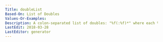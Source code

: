```yaml
---
Title: doubleList
Based-On: List of Doubles
Values-Or-Examples: 
Description: A colon-separated list of doubles: "%f(:%f)*" where each %f is a double.
LastEdit: 2018-03-28
LastEditor: generator
---
```



